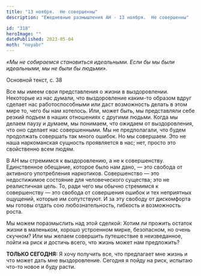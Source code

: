 ```yaml
---
title: "13 ноября.  Не совершенны"
description: "Ежедневные размышления АН - 13 ноября.  Не совершенны"

id: "318"
heroImage: ""
datePublished: 2023-05-04
moth: "noyabr"
---
```


_«Мы не собираемся становиться идеальными. Если бы мы были идеальными, мы не
были бы людьми»._

Основной текст, с. 38

Все мы имеем свои представления о жизни в выздоровлении. Некоторые из нас
думали, что выздоровление каким-то образом вдруг сделает нас работоспособными
или даст возможность делать в этом мире то, чего бы нам хотелось. Или, может
быть, мы представляли себе резкий подъем в наших отношениях с другими людьми.
Когда мы делаем паузу и думаем, мы понимаем, что ожидаем от выздоровления, что
оно сделает нас совершенными. Мы не предполагали, что будем продолжать
совершать так много ошибок. Но мы совершаем. Это не наша наркоманская сущность
проявляется в нас; нет, просто это свойственно всем людям.

В АН мы стремимся к выздоровлению, а не к совершенству. Единственное обещание,
которое было нам дано, — это свобода от активного употребления наркотиков.
Совершенство — это недостижимое состояние для человеческого существа; это не
реалистичная цель. То, ради чего мы обычно стремимся к совершенству — это
свобода от совершения ошибок и тех неприятных ощущений, которые им
сопутствуют. И за эту свободу от дискомфорта мы готовы отдать сою
любознательность, гибкость и возможность роста.

Мы можем поразмыслить над этой сделкой: Хотим ли прожить остаток жизни в
маленьком, хорошо устроенном мирке, безопасном, но очень скучном? Или мы
желаем совершить путешествие в неизведанное, пойти на риск и достичь всего,
что жизнь может нам предложить?

**ТОЛЬКО СЕГОДНЯ:** Я хочу получить все, что предлагает мне жизнь и что может
дать мне выздоровление. Сегодня я пойду на риск, испытаю что-то новое и буду
расти.
